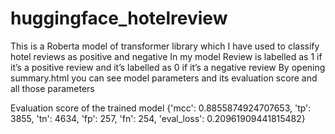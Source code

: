 # huggingface_hotelreview
This is a Roberta model of transformer library which I have used to classify hotel reviews as positive and negative
In my model Review is labelled as 1 if it’s a positive review and it’s labelled as 0 if it’s a negative review
By opening summary.html you can see model parameters and its evaluation score and all those parameters

Evaluation score of the trained model
{'mcc': 0.8855874924707653, 'tp': 3855, 'tn': 4634, 'fp': 257, 'fn': 254, 'eval_loss': 0.20961909441815482}
